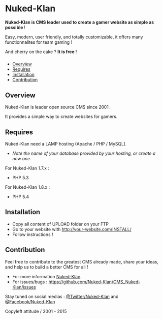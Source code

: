 # Nuked-Klan

**Nuked-Klan is CMS leader used to create a gamer website as simple as possible !**
  
  Easy, modern, user friendly, and totally customizable, it offers many functionnalites for team gaming !
  
  And cherry on the cake ? **It is free !**

#####

- [Overview](#overview)
- [Requires](#requires)
- [Installation](#installation)
- [Contribution](#contribution)

## Overview

Nuked-Klan is leader open source CMS since 2001.

It provides a simple way to create websites for gamers.

## Requires

Nuked-Klan need a LAMP hosting (Apache / PHP / MySQL).
- _Note the name of your database provided by your hosting, or create a new one._

For Nuked-Klan 1.7.x :
- PHP 5.3

For Nuked-Klan 1.8.x :
- PHP 5.4

## Installation

- Copy all content of UPLOAD folder on your FTP
- Go to your website with http://your-website.com/INSTALL/
- Follow instructions !

## Contribution

Feel free to contribute to the greatest CMS already made, share your ideas, and help us to build a better CMS for all !
- For more information [Nuked-Klan](http://www.nuked-klan.org)
- For issues/bugs : https://github.com/Nuked-Klan/CMS_Nuked-Klan/issues

Stay tuned on social medias : [@Twitter/Nuked-Klan](http://www.twitter.com/nukedklan) and [@Facebook/Nuked-Klan](https://www.facebook.com/pages/Nuked-Klan/)

Copyleft attitude / 2001 - 2015

